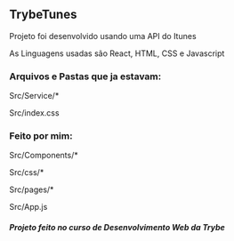 <h2>TrybeTunes</h2>

Projeto foi desenvolvido usando uma API do Itunes

As Linguagens usadas são React, HTML, CSS e Javascript

<h3>Arquivos e Pastas que ja estavam:</h3>

Src/Service/\*

Src/index.css

<h3>Feito por mim:</h3>

Src/Components/\*

Src/css/\*

Src/pages/\*

Src/App.js

<h5>Projeto feito no curso de Desenvolvimento Web da Trybe</h5>
